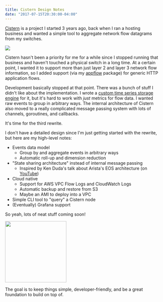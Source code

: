 ```yaml
---
title: Cistern Design Notes
date: "2017-07-15T20:30:00-04:00"
---
```


[Cistern](https://cistern.github.io/cistern/) is a project I started 3 years ago, back when I ran
a hosting business and wanted a simple tool to aggregate network flow datagrams from my switches.

![](/img/2017/07/cistern-plots.png)

Cistern hasn't been a priority for me for a while since I stopped running that business and
haven't touched a physical switch in a long time. At a certain point, I wanted it to support
more than just layer 2 and layer 3 network flow information, so I added support (via my
[appflow](https://github.com/Cistern/appflow) package) for generic HTTP application flows.

Development basically stopped at that point. There was a bunch of stuff I didn't like about the
implementation. I wrote a [custom time series storage engine](https://misfra.me/state-of-the-state-part-iii/)
for it, but it's hard to work with *just* metrics for flow data. I wanted raw events to group in
arbitrary ways. The internal architecture of Cistern also moved to a really complicated message
passing system with lots of channels, goroutines, and callbacks.

It's time for the third rewrite.

I don't have a detailed design since I'm just getting started with the rewrite, but here are my
high-level notes:

* Events data model
  * Group by and aggregate events in arbitrary ways
  * Automatic roll-up and dimension reduction
* "State sharing architecture" instead of internal message passing
  * Inspired by Ken Duda's talk about Arista's EOS architecture (on [YouTube](https://www.youtube.com/watch?v=Hfwr6sY27hA))
* Cloud native
  * Support for AWS VPC Flow Logs and CloudWatch Logs
  * Automatic backup and restore from S3
  * Maybe an AMI to deploy into a VPC
* Simple CLI tool to "query" a Cistern node
* (Eventually) Grafana support

So yeah, lots of neat stuff coming soon!

<img src='/img/2017/07/cistern.png' height=200/>

The goal is to keep things simple, developer-friendly, and be a great foundation to build on top of.
